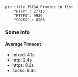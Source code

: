 
```mermaid
pie title 39184 Proxies in list
    "HTTP" : 27715
    "HTTPS": 9939
    "SOCKS" : 8203
```

### Some Info
#### Average Timeout

- mixed: 4.1s
- http: 2.4s
- https: 8.2s
- socks: 6.4s